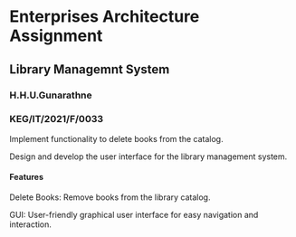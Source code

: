 #  Enterprises Architecture Assignment

## Library Managemnt System

### H.H.U.Gunarathne
### KEG/IT/2021/F/0033

Implement functionality to delete books from the catalog.

Design and develop the user interface for the library management system.

#### Features
Delete Books: Remove books from the library catalog.

GUI: User-friendly graphical user interface for easy navigation and interaction.
